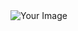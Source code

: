 <div style="max-height: 400px; overflow: auto;">
  <img src="[your_image_url.jpg](https://github.com/mamoonbgc036/Laravel_Vue_Ecom/blob/main/screencapture-127-0-0-1-8000-2023-09-13-06_32_43.png?raw=true)https://github.com/mamoonbgc036/Laravel_Vue_Ecom/blob/main/screencapture-127-0-0-1-8000-2023-09-13-06_32_43.png?raw=true" alt="Your Image" style="max-width: 100%; height: auto;">
</div>


